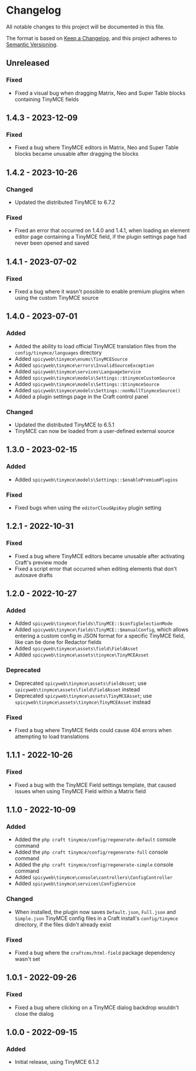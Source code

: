 # Changelog

All notable changes to this project will be documented in this file.

The format is based on [Keep a Changelog](https://keepachangelog.com/en/1.0.0/),
and this project adheres to [Semantic Versioning](https://semver.org/spec/v2.0.0.html).

## Unreleased

### Fixed
- Fixed a visual bug when dragging Matrix, Neo and Super Table blocks containing TinyMCE fields

## 1.4.3 - 2023-12-09

### Fixed
- Fixed a bug where TinyMCE editors in Matrix, Neo and Super Table blocks became unusable after dragging the blocks

## 1.4.2 - 2023-10-26

### Changed
- Updated the distributed TinyMCE to 6.7.2

### Fixed
- Fixed an error that occurred on 1.4.0 and 1.4.1, when loading an element editor page containing a TinyMCE field, if the plugin settings page had never been opened and saved

## 1.4.1 - 2023-07-02

### Fixed
- Fixed a bug where it wasn't possible to enable premium plugins when using the custom TinyMCE source

## 1.4.0 - 2023-07-01

### Added
- Added the ability to load official TinyMCE translation files from the `config/tinymce/languages` directory
- Added `spicyweb\tinymce\enums\TinyMCESource`
- Added `spicyweb\tinymce\errors\InvalidSourceException`
- Added `spicyweb\tinymce\services\LanguageService`
- Added `spicyweb\tinymce\models\Settings::$tinymceCustomSource`
- Added `spicyweb\tinymce\models\Settings::$tinymceSource`
- Added `spicyweb\tinymce\models\Settings::nonNullTinymceSource()`
- Added a plugin settings page in the Craft control panel

### Changed
- Updated the distributed TinyMCE to 6.5.1
- TinyMCE can now be loaded from a user-defined external source

## 1.3.0 - 2023-02-15

### Added
- Added `spicyweb\tinymce\models\Settings::$enablePremiumPlugins`

### Fixed
- Fixed bugs when using the `editorCloudApiKey` plugin setting

## 1.2.1 - 2022-10-31

### Fixed
- Fixed a bug where TinyMCE editors became unusable after activating Craft's preview mode
- Fixed a script error that occurred when editing elements that don't autosave drafts

## 1.2.0 - 2022-10-27

### Added
- Added `spicyweb\tinymce\fields\TinyMCE::$configSelectionMode`
- Added `spicyweb\tinymce\fields\TinyMCE::$manualConfig`, which allows entering a custom config in JSON format for a specific TinyMCE field, like can be done for Redactor fields
- Added `spicyweb\tinymce\assets\field\FieldAsset`
- Added `spicyweb\tinymce\assets\tinymce\TinyMCEAsset`

### Deprecated
- Deprecated `spicyweb\tinymce\assets\FieldAsset`; use `spicyweb\tinymce\assets\field\FieldAsset` instead
- Deprecated `spicyweb\tinymce\assets\TinyMCEAsset`; use `spicyweb\tinymce\assets\tinymce\TinyMCEAsset` instead

### Fixed
- Fixed a bug where TinyMCE fields could cause 404 errors when attempting to load translations

## 1.1.1 - 2022-10-26

### Fixed
- Fixed a bug with the TinyMCE Field settings template, that caused issues when using TinyMCE Field within a Matrix field

## 1.1.0 - 2022-10-09

### Added
- Added the `php craft tinymce/config/regenerate-default` console command
- Added the `php craft tinymce/config/regenerate-full` console command
- Added the `php craft tinymce/config/regenerate-simple` console command
- Added `spicyweb\tinymce\console\controllers\ConfigController`
- Added `spicyweb\tinymce\services\ConfigService`

### Changed
- When installed, the plugin now saves `Default.json`, `Full.json` and `Simple.json` TinyMCE config files in a Craft install's `config/tinymce` directory, if the files didn't already exist

### Fixed
- Fixed a bug where the `craftcms/html-field` package dependency wasn't set

## 1.0.1 - 2022-09-26

### Fixed
- Fixed a bug where clicking on a TinyMCE dialog backdrop wouldn't close the dialog

## 1.0.0 - 2022-09-15

### Added
- Initial release, using TinyMCE 6.1.2
